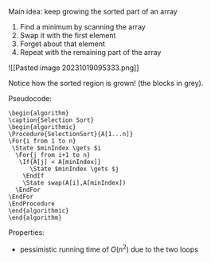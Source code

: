 Main idea: keep growing the sorted part of an array 

1. Find a minimum by scanning the array 
2. Swap it with the first element 
3. Forget about that element
4. Repeat with the remaining part of the array

![[Pasted image 20231019095333.png]]

Notice how the sorted region is grown! (the blocks in grey).

Pseudocode: 

```pseudo
\begin{algorithm}
\caption{Selection Sort}
\begin{algorithmic}
\Procedure{SelectionSort}{A[1...n]}
\For{i from 1 to n}
 \State $minIndex \gets $i
  \For{j from i+1 to n}
   \If{A[j] < A[minIndex]}
      \State $minIndex \gets $j
    \EndIf
    \State swap(A[i],A[minIndex])
  \EndFor
\EndFor
\EndProcedure
\end{algorithmic}
\end{algorithm}
```

Properties: 
- pessimistic running time of $O(n^2)$  due to the two loops 